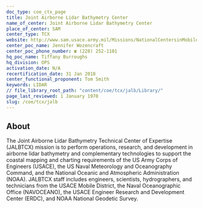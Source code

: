 ```yaml
---
doc_type: coe_ctx_page 
title: Joint Airborne Lidar Bathymetry Center
name_of_center: Joint Airborne Lidar Bathymetry Center
place_of_center: SAM
center_type: TCX
website: http://www.sam.usace.army.mil/Missions/NationalCentersinMobile/JointAirborneLidarBathymetry.aspx
center_poc_name: Jennifer Wozencraft
center_poc_phone_number: ☎ (228) 252-1101
hq_poc_name: Tiffany Burroughs
hq_division: OPS
activation_date: N/A
recertification_date: 31 Jan 2018
center_functional_proponent: Tom Smith
keywords: LIDAR
// file_library_root_path: "content/coe/tcx/jalb/Library/" 
page_last_reviewed: 1 January 1970 
slug: /coe/tcx/jalb
---
```


## About 

The Joint Airborne Lidar Bathymetry Technical Center of Expertise (JALBTCX) mission is to perform operations, research, and development in airborne lidar bathymetry and complementary technologies to support the coastal mapping and charting requirements of the US Army Corps of Engineers (USACE), the US Naval Meteorology and Oceanography Command, and the National Oceanic and Atmospheric Administration (NOAA). JALBTCX staff includes engineers, scientists, hydrographers, and technicians from the USACE Mobile District, the Naval Oceanographic Office (NAVOCEANO), the USACE Engineer Research and Development Center (ERDC), and NOAA National Geodetic Survey. 

 
